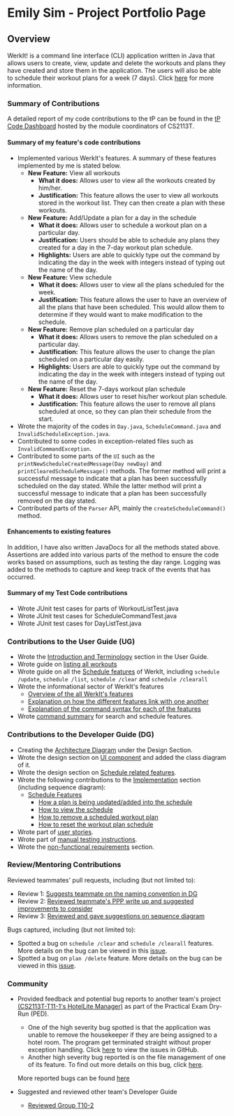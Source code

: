 # Emily Sim - Project Portfolio Page

## Overview
WerkIt! is a command line interface (CLI) application written in Java that allows users to create, view, update and 
delete the workouts and plans they have created and store them in the application. 
The users will also be able to schedule their workout plans for a week (7 days). Click 
[here](https://github.com/AY2122S2-CS2113T-T09-2/tp) for more information.

### Summary of Contributions

A detailed report of my code contributions to the tP can be found in the 
[tP Code Dashboard](https://nus-cs2113-ay2122s2.github.io/tp-dashboard/?search=emilysim00&breakdown=true)
hosted by the module coordinators of CS2113T.

#### Summary of my feature's code contributions 
* Implemented various WerkIt's features. A summary of these features implemented by me is stated below. 
  * **New Feature:** View all workouts <br/>
    * **What it does:** Allows user to view all the workouts created by him/her. <br/>
    * **Justification:** This feature allows the user to view all workouts stored in the workout list.
    They can then create a plan with these workouts.
  * **New Feature:** Add/Update a plan for a day in the schedule <br/>
    * **What it does:** Allows user to schedule a workout plan on a particular day. <br/>
    * **Justification:** Users should be able to schedule any plans they created for a day in the 7-day workout plan schedule. <br/>
    * **Highlights:** Users are able to quickly type out the command by indicating the day in the week with integers instead of typing out the name of the day.
  * **New Feature:** View schedule <br/>
    * **What it does:** Allows user to view all the plans scheduled for the week. <br/>
    * **Justification:** This feature allows the user to have an overview of all the plans that have been scheduled.
    This would allow them to determine if they would want to make modification to the schedule.
  * **New Feature:** Remove plan scheduled on a particular day <br/>
    * **What it does:** Allows users to remove the plan scheduled on a particular day. <br/>
    * **Justification:** This feature allows the user to change the plan scheduled on a particular day easily.<br/>
    * **Highlights:** Users are able to quickly type out the command by indicating the day in the week with integers instead of typing out the name of the day.
  * **New Feature:** Reset the 7-days workout plan schedule <br/>
    * **What it does:** Allows user to reset his/her workout plan schedule. <br/>
    * **Justification:** This feature allows the user to remove all plans scheduled at once, so they can plan their schedule from the start. 
* Wrote the majority of the codes in `Day.java`, `ScheduleCommand.java` and `InvalidScheduleException.java`.
* Contributed to some codes in exception-related files such as `InvalidCommandException`. 
* Contributed to some parts of the `UI` such as the `printNewScheduleCreatedMessage(Day newDay)` and 
`printClearedScheduleMessage()` methods. The former method will print a successful message to indicate 
that a plan has been successfully scheduled on the day stated. While the latter method will print a successful message to indicate
that a plan has been successfully removed on the day stated. 
* Contributed parts of the `Parser` API, mainly the `createScheduleCommand()` method.

#### Enhancements to existing features
In addition, I have also written JavaDocs for all the methods stated above. Assertions are added into various
parts of the method to ensure the code works based on assumptions, such as testing the day range. Logging was added to 
the methods to capture and keep track of the events that has occurred. 

#### Summary of my Test Code contributions
* Wrote JUnit test cases for parts of WorkoutListTest.java
* Wrote JUnit test cases for ScheduleCommandTest.java
* Wrote JUnit test cases for DayListTest.java

### Contributions to the User Guide (UG)
* Wrote the [Introduction and Terminology](../UserGuide.md) section in the User Guide.
* Wrote guide on [listing all workouts](../UserGuide.md#show-all-workouts-workout-list)
* Wrote guide on all the [Schedule features](../UserGuide.md#schedule-features) of WerkIt, including `schedule /update`, 
  `schedule /list`, `schedule /clear` and `schedule /clearall`
* Wrote the informational sector of WerkIt's features
  * [Overview of the all WerkIt's features](../UserGuide.md#features)
  * [Explanation on how the different features link with one another](../UserGuide.md#features)
  * [Explanation of the command syntax for each of the features](../UserGuide.md#finding-your-way-around-the-application)
* Wrote [command summary](../UserGuide.md#command-summary) for search and schedule features.

### Contributions to the Developer Guide (DG)
* Creating the [Architecture Diagram](../DeveloperGuide.md#architecture-diagram) under the Design Section.
* Wrote the design section on [UI component](../DeveloperGuide.md#ui-component) and added the class diagram of it.
* Wrote the design section on [Schedule related features](../DeveloperGuide.md#schedule-related-features).
* Wrote the following contributions to the [Implementation](../DeveloperGuide.md#implementation) section (including sequence diagram):
  * [Schedule Features](../DeveloperGuide.md#schedule)
    * [How a plan is being updated/added into the schedule](../DeveloperGuide.md#update-schedule)
    * [How to view the schedule](../DeveloperGuide.md#view-schedule)
    * [How to remove a scheduled workout plan](../DeveloperGuide.md#clear-schedule-for-a-day)
    * [How to reset the workout plan schedule](../DeveloperGuide.md#clear-schedule-for-the-week)
* Wrote part of [user stories](../DeveloperGuide.md#user-stories).
* Wrote part of [manual testing instructions](../DeveloperGuide.md#test-on-schedule-features).
* Wrote the [non-functional requirements](../DeveloperGuide.md#non-functional-requirements) section.


### Review/Mentoring Contributions
Reviewed teammates' pull requests, including (but not limited to):
* Review 1: [Suggests teammate on the naming convention in DG](https://github.com/AY2122S2-CS2113T-T09-2/tp/pull/240)
* Review 2: [Reviewed teammate's PPP write up and suggested improvements to consider](https://github.com/AY2122S2-CS2113T-T09-2/tp/pull/239)
* Review 3: [Reviewed and gave suggestions on sequence diagram](https://github.com/AY2122S2-CS2113T-T09-2/tp/pull/220)

Bugs captured, including (but not limited to):
* Spotted a bug on `schedule /clear` and `schedule /clearall` features. 
More details on the bug can be viewed in this [issue](https://github.com/AY2122S2-CS2113T-T09-2/tp/issues/165).
* Spotted a bug on `plan /delete` feature. 
More details on the bug can be viewed in this [issue](https://github.com/AY2122S2-CS2113T-T09-2/tp/issues/170).

### Community
* Provided feedback and potential bug reports to another team's project 
[(CS2113T-T11-1's HotelLite Manager)](https://ay2122s2-cs2113-t11-1.github.io/tp/UserGuide.html) 
as part of the Practical Exam Dry-Run (PED). 
  * One of the high severity bug spotted is that the application was unable to remove the housekeeper if 
  they are being assigned to a hotel room. The program get terminated
  straight without proper exception handling. 
  Click [here](https://github.com/emilysim00/ped/issues/8) to view the issues in GitHub.
  * Another high severity bug reported is on the file management of one of its feature. To find out more details on this 
  bug, click [here](https://github.com/emilysim00/ped/issues/10).
  
  More reported bugs can be found [here](https://github.com/emilysim00/ped/issues)

* Suggested and reviewed other team's Developer Guide 
  * [Reviewed Group T10-2](https://github.com/nus-cs2113-AY2122S2/tp/pull/7/files/ff6fa7904a5c27a8aeb91b493c812265453b7dda)